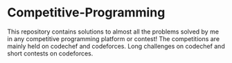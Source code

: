 # Competitive-Programming
This repository contains solutions to almost all the problems solved by me in any competitive programming platform or contest!
The competitions are mainly held on codechef and codeforces.
Long challenges on codechef and short contests on codeforces.
